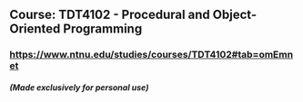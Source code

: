 ## Course: TDT4102 - Procedural and Object-Oriented Programming 

### https://www.ntnu.edu/studies/courses/TDT4102#tab=omEmnet

##### (Made exclusively for personal use)
